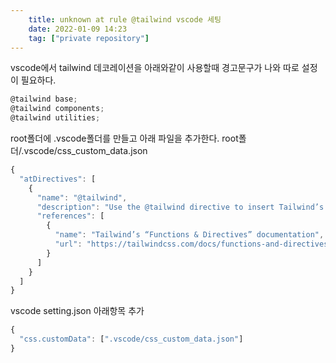 ```yaml
---
    title: unknown at rule @tailwind vscode 세팅
    date: 2022-01-09 14:23
    tag: ["private repository"]
---
```


vscode에서 tailwind 데코레이션을 아래와같이 사용할때 경고문구가 나와 따로 설정이 필요하다.
```javascript
@tailwind base;
@tailwind components;
@tailwind utilities;
```

root폴더에 .vscode폴더를 만들고 아래 파일을 추가한다.
root폴더/.vscode/css_custom_data.json
```jsx
{
  "atDirectives": [
    {
      "name": "@tailwind",
      "description": "Use the @tailwind directive to insert Tailwind’s `base`, `components`, `utilities`, and `screens` styles into your CSS.",
      "references": [
        {
          "name": "Tailwind’s “Functions & Directives” documentation",
          "url": "https://tailwindcss.com/docs/functions-and-directives/#tailwind"
        }
      ]
    }
  ]
}
```

vscode setting.json 아래항목 추가
```jsx
{
  "css.customData": [".vscode/css_custom_data.json"]
}
```